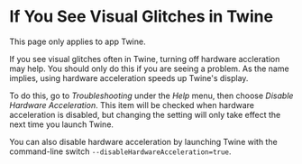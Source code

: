 # If You See Visual Glitches in Twine

This page only applies to app Twine.

If you see visual glitches often in Twine, turning off hardware accleration may
help. You should only do this if you are seeing a problem. As the name implies,
using hardware acceleration speeds up Twine's display.

To do this, go to _Troubleshooting_ under the _Help_ menu, then choose _Disable
Hardware Acceleration_. This item will be checked when hardware acceleration is
disabled, but changing the setting will only take effect the next time you
launch Twine.

You can also disable hardware acceleration by launching Twine with the
command-line switch
<code>&#x2011;&#x2011;disableHardwareAcceleration=true</code>.